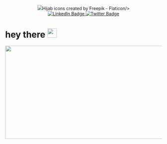 

<!--
**subah-hussain/subah-hussain** is a ✨ _special_ ✨ repository because its `README.md` (this file) appears on your GitHub profile.

Here are some ideas to get you started:

- 🔭 I’m currently working on ...
- 🌱 I’m currently learning ...
- 👯 I’m looking to collaborate on ...
- 🤔 I’m looking for help with ...
- 💬 Ask me about ...
- 📫 How to reach me: ...
- 😄 Pronouns: ...
- ⚡ Fun fact: ...
-->
<div align='center'>
 <img src="https://www.flaticon.com/free-icons/hijab">Hijab icons created by Freepik - Flaticon</a>/>
</div>
<div id="badges" align='center'>
 <a href="https://www.linkedin.com/in/subah-hussain/">
 <img src="https://img.shields.io/badge/LinkedIn-blue?style=for-the-badge&logo=linkedin&logoColor=white" alt="LinkedIn Badge"/>
  </a>
  <a href='https://twitter.com/hussain_subah?t=u2fUmibJdI9tDn8QT7i0Yw&s=09'>
    <img src="https://img.shields.io/badge/Twitter-blue?style=for-the-badge&logo=twitter&logoColor=white" alt="Twitter Badge"/>
  </a>
 <a href="https://komarev.com/ghpvc/?username=subah-hussain">
  </a>
 
</div>
<div align='center'>
<img src="https://komarev.com/ghpvc/?username=subah-hussain&style=flat-square&color=blue" alt="" />
</div>
<h1>
  hey there
  <img src="https://media.giphy.com/media/hvRJCLFzcasrR4ia7z/giphy.gif" width="30px"/>
</h1>

<div align="center">
  <img src="https://media.giphy.com/media/dWesBcTLavkZuG35MI/giphy.gif" width="600" height="300"/>
</div>
